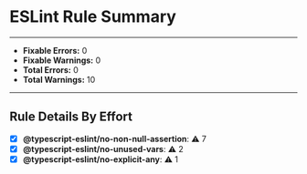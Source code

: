 # ESLint Rule Summary

---

- **Fixable Errors:** 0
- **Fixable Warnings:** 0
- **Total Errors:** 0
- **Total Warnings:** 10

---

## Rule Details By Effort

- [x] **@typescript-eslint/no-non-null-assertion**: ⚠️ 7
- [x] **@typescript-eslint/no-unused-vars**: ⚠️ 2
- [x] **@typescript-eslint/no-explicit-any**: ⚠️ 1
